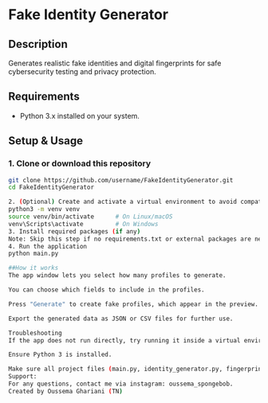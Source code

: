 # Fake Identity Generator

## Description
Generates realistic fake identities and digital fingerprints for safe cybersecurity testing and privacy protection.

## Requirements
- Python 3.x installed on your system.

## Setup & Usage

### 1. Clone or download this repository
```bash
git clone https://github.com/username/FakeIdentityGenerator.git
cd FakeIdentityGenerator

2. (Optional) Create and activate a virtual environment to avoid compatibility issues
python3 -m venv venv
source venv/bin/activate      # On Linux/macOS
venv\Scripts\activate         # On Windows
3. Install required packages (if any)
Note: Skip this step if no requirements.txt or external packages are needed.
4. Run the application
python main.py

##How it works
The app window lets you select how many profiles to generate.

You can choose which fields to include in the profiles.

Press "Generate" to create fake profiles, which appear in the preview.

Export the generated data as JSON or CSV files for further use.

Troubleshooting
If the app does not run directly, try running it inside a virtual environment as shown above.

Ensure Python 3 is installed.

Make sure all project files (main.py, identity_generator.py, fingerprint_generator.py) are in the same folder.
Support:
For any questions, contact me via instagram: oussema_spongebob.
Created by Oussema Ghariani (TN)

